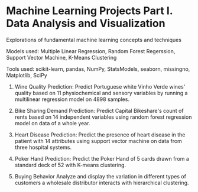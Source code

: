 # Machine Learning Projects Part I. Data Analysis and Visualization
Explorations of fundamental machine learning concepts and techniques

Models used: Multiple Linear Regression, Random Forest Regerssion, Support Vector Machine, K-Means Clustering

Tools used: scikit-learn, pandas, NumPy, StatsModels, seaborn, missingno, Matplotlib, SciPy

1. Wine Quality Prediction:
Predict Portuguese white Vinho Verde wines' quality based on 11 physiochemical and sensory variables by running a multilinear regression model on 4898 samples. 

2. Bike Sharing Demand Prediction:
Predict Capital Bikeshare's count of rents based on 14 independent variables using random forest regression model on data of a whole year.

3. Heart Disease Prediction: 
Predict the presence of heart disease in the patient with 14 attributes using support vector machine on data from three hospital systems.
        
4. Poker Hand Prediction:
Predict the Poker Hand of 5 cards drawn from a standard deck of 52 with K-means clustering.

5. Buying Behavior
Analyze and display the variation in different types of customers a wholesale distributor interacts with hierarchical clustering.
